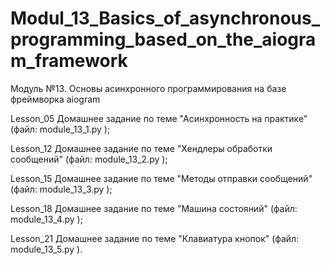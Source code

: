 # Modul_13_Basics_of_asynchronous_programming_based_on_the_aiogram_framework
Модуль №13. Основы асинхронного программирования на базе фреймворка aiogram

Lesson_05 Домашнее задание по теме "Асинхронность на практике" (файл: module_13_1.py );

Lesson_12 Домашнее задание по теме "Хендлеры обработки сообщений" (файл: module_13_2.py );

Lesson_15 Домашнее задание по теме "Методы отправки сообщений" (файл: module_13_3.py );

Lesson_18 Домашнее задание по теме "Машина состояний" (файл: module_13_4.py );

Lesson_21 Домашнее задание по теме "Клавиатура кнопок" (файл: module_13_5.py ).
